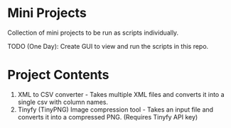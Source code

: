 # Mini Projects

Collection of mini projects to be run as scripts individually. 

TODO (One Day):
Create GUI to view and run the scripts in this repo.

# Project Contents
1) XML to CSV converter - Takes multiple XML files and converts it into a single csv with column names.
2) Tinyfy (TinyPNG) Image compression tool - Takes an input file and converts it into a compressed PNG. (Requires Tinyfy API key)
